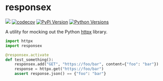 # responsex

![](https://github.com/lundberg/responsex/workflows/test/badge.svg)
[![codecov](https://codecov.io/gh/lundberg/responsex/branch/master/graph/badge.svg)](https://codecov.io/gh/lundberg/responsex)
[![PyPi Version](https://img.shields.io/pypi/v/responsex.svg)](https://pypi.org/project/responsex/)
[![Python Versions](https://img.shields.io/pypi/pyversions/responsex.svg)](https://pypi.org/project/responsex/)

A utility for mocking out the Python [httpx](https://github.com/encode/httpx) library.

```py
import httpx
import responsex

@responsex.activate
def test_something():
    responsex.add("GET", "https://foo/bar", content={"foo": "bar"})
    response = httpx.get("https://foo/bar")
    assert response.json() == {"foo": "bar"}
```
